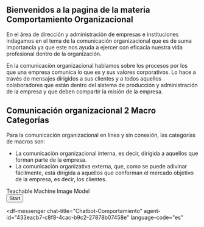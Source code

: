## Bienvenidos a la pagina de la materia Comportamiento Organizacional

En el área de dirección y administración de empresas e instituciones indagamos en el tema de la comunicación organizacional que es de suma importancia ya que este nos ayuda a ejercer con eficacia nuestra vida profesional dentro de la organización.

En la comunicación organizacional hablamos sobre los procesos por los que una empresa comunica lo que es y sus valores corporativos. Lo hace a través de mensajes dirigidos a sus clientes y a todos aquellos colaboradores que están dentro del sistema de producción y administración de la empresa y que deben compartir la misión de la empresa.

## Comunicación organizacional 2 Macro Categorías

Para la comunicación organizacional en línea y sin conexión, las categorías de macros son:

- La comunicación organizacional interna, es decir, dirigida a aquellos que forman parte de la empresa.
- La comunicación organizativa externa, que, como se puede adivinar fácilmente, está dirigida a aquellos que conforman el mercado objetivo de la empresa, es decir, los clientes.

<div>Teachable Machine Image Model</div>
<button type="button" onclick="init()">Start</button>
<div id="webcam-container"></div>
<div id="label-container"></div>
<script src="https://cdn.jsdelivr.net/npm/@tensorflow/tfjs@1.3.1/dist/tf.min.js"></script>
<script src="https://cdn.jsdelivr.net/npm/@teachablemachine/image@0.8/dist/teachablemachine-image.min.js"></script>
<script type="text/javascript">
    // More API functions here:
    // https://github.com/googlecreativelab/teachablemachine-community/tree/master/libraries/image

    // the link to your model provided by Teachable Machine export panel
    const URL = "./my_model/";

    let model, webcam, labelContainer, maxPredictions;

    // Load the image model and setup the webcam
    async function init() {
        const modelURL = URL + "model.json";
        const metadataURL = URL + "metadata.json";

        // load the model and metadata
        // Refer to tmImage.loadFromFiles() in the API to support files from a file picker
        // or files from your local hard drive
        // Note: the pose library adds "tmImage" object to your window (window.tmImage)
        model = await tmImage.load(modelURL, metadataURL);
        maxPredictions = model.getTotalClasses();

        // Convenience function to setup a webcam
        const flip = true; // whether to flip the webcam
        webcam = new tmImage.Webcam(200, 200, flip); // width, height, flip
        await webcam.setup(); // request access to the webcam
        await webcam.play();
        window.requestAnimationFrame(loop);

        // append elements to the DOM
        document.getElementById("webcam-container").appendChild(webcam.canvas);
        labelContainer = document.getElementById("label-container");
        for (let i = 0; i < maxPredictions; i++) { // and class labels
            labelContainer.appendChild(document.createElement("div"));
        }
    }

    async function loop() {
        webcam.update(); // update the webcam frame
        await predict();
        window.requestAnimationFrame(loop);
    }

    // run the webcam image through the image model
    async function predict() {
        // predict can take in an image, video or canvas html element
        const prediction = await model.predict(webcam.canvas);
        for (let i = 0; i < maxPredictions; i++) {
            const classPrediction =
                prediction[i].className + ": " + prediction[i].probability.toFixed(2);
            labelContainer.childNodes[i].innerHTML = classPrediction;
        }
    }
</script>

<script src="https://www.gstatic.com/dialogflow-console/fast/messenger/bootstrap.js?v=1"></script>
<df-messenger
  chat-title="Chatbot-Comportamiento"
  agent-id="433eacb7-c8f8-4cac-b9c2-27878b07458e"
  language-code="es"
></df-messenger>


